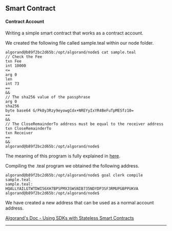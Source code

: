 ## Smart Contract

#### Contract Account

Writing a simple smart contract that works as a contract account.

We created the following file called sample.teal within our node folder.

```
algorand@b89f2bc2d65b:/opt/algorand/node$ cat sample.teal
// Check the Fee
txn Fee
int 10000
<=
arg 0
len
int 73
==
&&
// The sha256 value of the passphrase
arg 0
sha256
byte base64 G/Pk8y3Rzy9eyowgCdx+NREYyIxYR4BeFuTpMESfz10=
==
&&
// The CloseRemainderTo address must be equal to the receiver address
txn CloseRemainderTo
txn Receiver
==
&&
algorand@b89f2bc2d65b:/opt/algorand/node$
```

The meaning of this program is fully explained in [here](https://developer.algorand.org/tutorials/writing-simple-smart-contract/#step-1).

Compiling the .teal program we obtained the following address.

```
algorand@b89f2bc2d65b:/opt/algorand/node$ goal clerk compile sample.teal
sample.teal: HQALLYAILGTWTDWI56XH7BPSPMX3SWSNIB735NDYDP3SF3RMUPGBPPUKVA
algorand@b89f2bc2d65b:/opt/algorand/node$
```

We have created a new address that can be used as a normal account address.

[Algorand's Doc - Using SDKs with Stateless Smart Contracts](https://developer.algorand.org/docs/features/asc1/stateless/sdks/) 

------